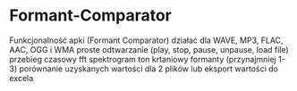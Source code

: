 # Formant-Comparator

Funkcjonalność apki (Formant Comparator)
działać dla WAVE, MP3, FLAC, AAC, OGG i WMA
proste odtwarzanie (play, stop, pause, unpause, load file)
przebieg czasowy
fft
spektrogram
ton krtaniowy
formanty (przynajmniej 1-3)
porównanie uzyskanych wartości dla 2 plików lub eksport wartości do excela 
